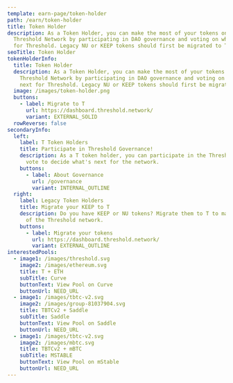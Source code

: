 ```yaml
---
template: earn-page/token-holder
path: /earn/token-holder
title: Token Holder
description: As a Token Holder, you can make the most of your tokens on the
  Threshold Network by participating in DAO governance and voting on what’s next
  for Threshold. Legacy NU or KEEP tokens should first be migrated to T.
seoTitle: Token Holder
tokenHolderInfo:
  title: Token Holder
  description: As a Token Holder, you can make the most of your tokens on the
    Threshold Network by participating in DAO governance and voting on what’s
    next for Threshold. Legacy NU or KEEP tokens should first be migrated to T.
  image: /images/token-holder.png
  buttons:
    - label: Migrate to T
      url: https://dashboard.threshold.network/
      variant: EXTERNAL_SOLID
  rowReverse: false
secondaryInfo:
  left:
    label: T Token Holders
    title: Participate in Threshold Governance!
    description: As a T token holder, you can participate in the Threshold DAO and
      vote to decide what's next for the network.
    buttons:
      - label: About Governance
        url: /governance
        variant: INTERNAL_OUTLINE
  right:
    label: Legacy Token Holders
    title: Migrate your KEEP to T
    description: Do you have KEEP or NU tokens? Migrate them to T to make the most
      of the Threshold network.
    buttons:
      - label: Migrate your tokens
        url: https://dashboard.threshold.network/
        variant: EXTERNAL_OUTLINE
interestedPools:
  - image1: /images/threshold.svg
    image2: /images/ethereum.svg
    title: T + ETH
    subTitle: Curve
    buttonText: View Pool on Curve
    buttonUrl: NEED_URL
  - image1: /images/tbtc-v2.svg
    image2: /images/group-81037904.svg
    title: TBTCv2 + Saddle
    subTitle: Saddle
    buttonText: View Pool on Saddle
    buttonUrl: NEED_URL
  - image1: /images/tbtc-v2.svg
    image2: /images/mbtc.svg
    title: TBTCv2 + mBTC
    subTitle: MSTABLE
    buttonText: View Pool on mStable
    buttonUrl: NEED_URL
---
```

